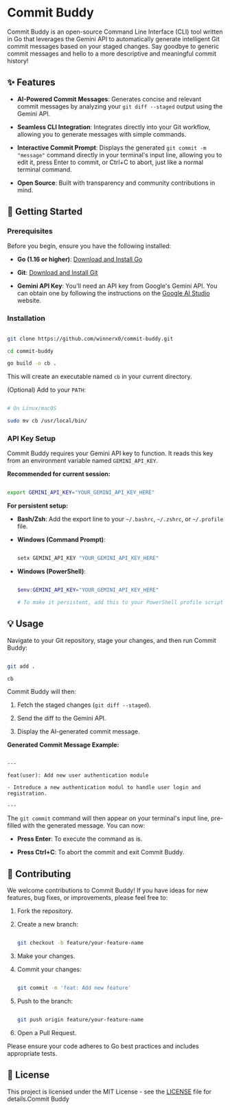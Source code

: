 # Commit Buddy

Commit Buddy is an open-source Command Line Interface (CLI) tool written in Go that leverages the Gemini API to automatically generate intelligent Git commit messages based on your staged changes. Say goodbye to generic commit messages and hello to a more descriptive and meaningful commit history!

## ✨ Features

* **AI-Powered Commit Messages**: Generates concise and relevant commit messages by analyzing your `git diff --staged` output using the Gemini API.

* **Seamless CLI Integration**: Integrates directly into your Git workflow, allowing you to generate messages with simple commands.

* **Interactive Commit Prompt**: Displays the generated `git commit -m "message"` command directly in your terminal's input line, allowing you to edit it, press Enter to commit, or Ctrl+C to abort, just like a normal terminal command.

* **Open Source**: Built with transparency and community contributions in mind.

## 🚀 Getting Started

### Prerequisites

Before you begin, ensure you have the following installed:

* **Go (1.16 or higher)**: [Download and Install Go](https://golang.org/dl/)

* **Git**: [Download and Install Git](https://git-scm.com/)

* **Gemini API Key**: You'll need an API key from Google's Gemini API. You can obtain one by following the instructions on the [Google AI Studio](https://aistudio.google.com/) website.

### Installation

```bash

git clone https://github.com/winnerx0/commit-buddy.git

cd commit-buddy

go build -o cb .

```

This will create an executable named `cb` in your current directory.

(Optional) Add to your `PATH`:

```bash

# On Linux/macOS

sudo mv cb /usr/local/bin/

```

### API Key Setup

Commit Buddy requires your Gemini API key to function. It reads this key from an environment variable named `GEMINI_API_KEY`.

**Recommended for current session:**

```bash

export GEMINI_API_KEY="YOUR_GEMINI_API_KEY_HERE"

```

**For persistent setup:**

* **Bash/Zsh**: Add the export line to your `~/.bashrc`, `~/.zshrc`, or `~/.profile` file.

* **Windows (Command Prompt)**:

  ```cmd

  setx GEMINI_API_KEY "YOUR_GEMINI_API_KEY_HERE"

  ```

* **Windows (PowerShell)**:

  ```powershell

  $env:GEMINI_API_KEY="YOUR_GEMINI_API_KEY_HERE"

  # To make it persistent, add this to your PowerShell profile script

  ```

## 💡 Usage

Navigate to your Git repository, stage your changes, and then run Commit Buddy:

```bash

git add .

cb

```

Commit Buddy will then:

1. Fetch the staged changes (`git diff --staged`).

2. Send the diff to the Gemini API.

3. Display the AI-generated commit message.

**Generated Commit Message Example:**

```

---

feat(user): Add new user authentication module

- Introduce a new authentication modul to handle user login and registration.

---

```

The `git commit` command will then appear on your terminal's input line, pre-filled with the generated message. You can now:

* **Press Enter**: To execute the command as is.

* **Press Ctrl+C**: To abort the commit and exit Commit Buddy.

## 🤝 Contributing

We welcome contributions to Commit Buddy! If you have ideas for new features, bug fixes, or improvements, please feel free to:

1. Fork the repository.

2. Create a new branch:

   ```bash

   git checkout -b feature/your-feature-name

   ```

3. Make your changes.

4. Commit your changes:

   ```bash

   git commit -m 'feat: Add new feature'

   ```

5. Push to the branch:

   ```bash

   git push origin feature/your-feature-name

   ```

6. Open a Pull Request.

Please ensure your code adheres to Go best practices and includes appropriate tests.

## 📄 License

This project is licensed under the MIT License - see the [LICENSE](LICENSE) file for details.Commit Buddy
